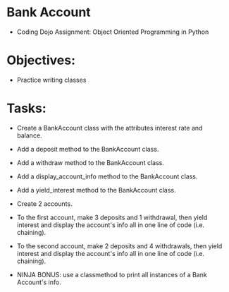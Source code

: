 # Bank Account
* Coding Dojo Assignment: Object Oriented Programming in Python

# Objectives: 
* Practice writing classes

# Tasks:
* Create a BankAccount class with the attributes interest rate and balance.

* Add a deposit method to the BankAccount class.

* Add a withdraw method to the BankAccount class.

* Add a display_account_info method to the BankAccount class.

* Add a yield_interest method to the BankAccount class.

* Create 2 accounts.

* To the first account, make 3 deposits and 1 withdrawal, then yield interest and display the account's info all in one line of code (i.e. chaining).

* To the second account, make 2 deposits and 4 withdrawals, then yield interest and display the account's info all in one line of code (i.e. chaining).

* NINJA BONUS: use a classmethod to print all instances of a Bank Account's info.